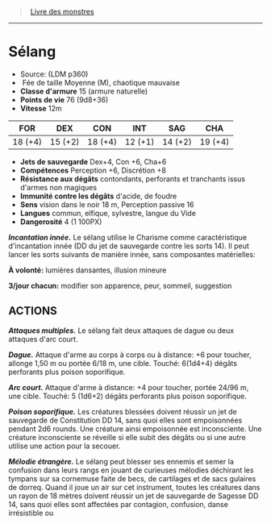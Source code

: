 ﻿> [Livre des monstres](tome_of_beasts.md)

---

# Sélang

- Source: (LDM p360)
-  Fée de taille Moyenne (M), chaotique mauvaise
- **Classe d'armure** 15 (armure naturelle)
- **Points de vie** 76 (9d8+36)
- **Vitesse** 12m

|FOR|DEX|CON|INT|SAG|CHA|
|---|---|---|---|---|---|
|18 (+4)|15 (+2)|18 (+4)|12 (+1)|14 (+2)|19 (+4)|

- **Jets de sauvegarde** Dex+4, Con +6, Cha+6
- **Compétences** Perception +6, Discrétion +8
- **Résistance aux dégâts** contondants, perforants et tranchants issus d'armes non magiques
- **Immunité contre les dégâts** d'acide, de foudre
- **Sens** vision dans le noir 18 m, Perception passive 16
- **Langues** commun, elfique, sylvestre, langue du Vide
- **Dangerosité** 4 (1 100PX)

**_Incantation innée._** Le sélang utilise le Charisme comme caractéristique d'incantation innée (DD du jet de sauvegarde contre les sorts 14). Il peut lancer les sorts suivants de manière innée, sans composantes matérielles:

**À volonté:** lumières dansantes, illusion mineure

**3/jour chacun:** modifier son apparence, peur, sommeil, suggestion

## ACTIONS

**_Attaques multiples._** Le sélang fait deux attaques de dague ou deux attaques d'arc court.

**_Dague._** Attaque d'arme au corps à corps ou à distance: +6 pour toucher, allonge 1,50 m ou portée 6/18 m, une cible. Touché: 6(1d4+4) dégâts perforants plus poison soporifique.

**_Arc court._** Attaque d'arme à distance: +4 pour toucher, portée 24/96 m, une cible. Touché: 5 (1d6+2) dégâts perforants plus poison soporifique.

**_Poison soporifique._** Les créatures blessées doivent réussir un jet de sauvegarde de Constitution DD 14, sans quoi elles sont empoisonnées pendant 2d6 rounds. Une créature ainsi empoisonnée est inconsciente. Une créature inconsciente se réveille si elle subit des dégâts ou si une autre utilise une action pour la secouer.

**_Mélodie étrangère._** Le sélang peut blesser ses ennemis et semer la confusion dans leurs rangs en jouant de curieuses mélodies déchirant les tympans sur sa cornemuse faite de becs, de cartilages et de sacs gulaires de dorreq. Quand il joue un air sur cet instrument, toutes les créatures dans un rayon de 18 mètres doivent réussir un jet de sauvegarde de Sagesse DD 14, sans quoi elles sont affectées par contagion, confusion, danse irrésistible ou

